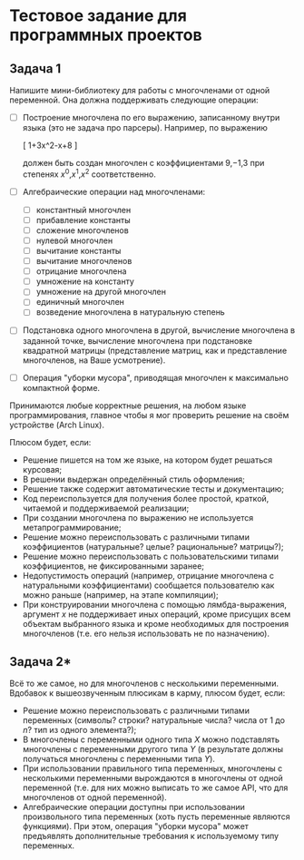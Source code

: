 # Тестовое задание для программных проектов

## Задача 1

Напишите мини-библиотеку для работы с многочленами от одной переменной.
Она должна поддерживать следующие операции:

* [ ] Построение многочлена по его выражению, записанному внутри языка (это не
    задача про парсеры). Например, по выражению

    \[
        1+3x^2-x+8
    \]

    должен быть создан многочлен с коэффициентами $9$,$-1$,$3$ при степенях
    $x^0$,$x^1$,$x^2$ соответственно.

* [ ] Алгебраические операции над многочленами:

    - [ ] константный многочлен
    - [ ] прибавление константы
    - [ ] сложение многочленов
    - [ ] нулевой многочлен
    - [ ] вычитание константы
    - [ ] вычитание многочленов
    - [ ] отрицание многочлена
    - [ ] умножение на константу
    - [ ] умножение на другой многочлен
    - [ ] единичный многочлен
    - [ ] возведение многочлена в натуральную степень

* [ ] Подстановка одного многочлена в другой, вычисление многочлена в заданной
    точке, вычисление многочлена при подстановке квадратной матрицы
    (представление матриц, как и представление многочленов, на Ваше усмотрение).

* [ ] Операция "уборки мусора", приводящая многочлен к максимально компактной
    форме.

Принимаются любые корректные решения, на любом языке программирования, главное
чтобы я мог проверить решение на своём устройстве (Arch Linux).

Плюсом будет, если:

* Решение пишется на том же языке, на котором будет решаться курсовая;
* В решении выдержан определённый стиль оформления;
* Решение также содержит автоматические тесты и документацию;
* Код переиспользуется для получения более простой, краткой, читаемой и
  поддерживаемой реализации;
* При создании многочлена по выражению не используется метапрограммирование;
* Решение можно переиспользовать с различными типами коэффициентов
  (натуральные? целые? рациональные? матрицы?);
* Решение можно переиспользовать с пользовательскими типами коэффициентов,
  не фиксированными заранее;
* Недопустимость операций (например, отрицание многочлена с натуральными
  коэффициентами) сообщается пользователю как можно раньше
  (например, на этапе компиляции);
* При конструировании многочлена с помощью лямбда-выражения, аргумент $x$ не
  поддерживает иных операций, кроме присущих всем объектам выбранного языка и
  кроме необходимых для построения многочленов
  (т.е. его нельзя использовать не по назначению).

## Задача 2*

Всё то же самое, но для многочленов с несколькими переменными. Вдобавок к
вышеозвученным плюсикам в карму, плюсом будет, если:

* Решение можно переиспользовать с различными типами переменных (символы?
  строки? натуральные числа? числа от $1$ до $n$? тип из одного элемента?);
* В многочлены с переменными одного типа $X$ можно подставлять многочлены с
  переменными другого типа $Y$ (в результате должны получаться многочлены с
  переменными типа $Y$).
* При использовании правильного типа переменных, многочлены с несколькими
  переменными вырождаются в многочлены от одной переменной (т.е. для них можно
  выписать то же самое API, что для многочленов от одной переменной).
* Алгебраические операции доступны при использовании произвольного типа
  переменных (хоть пусть переменные являются функциями). При этом, операция
  "уборки мусора" может предъявлять дополнительные требования к используемому
  типу переменных.
